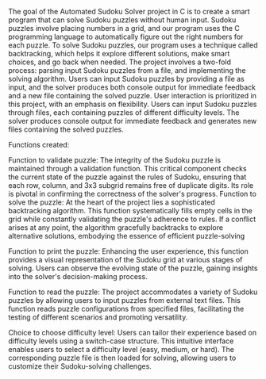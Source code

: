 The goal of the Automated Sudoku Solver project in C is to create a smart program that can
solve Sudoku puzzles without human input. Sudoku puzzles involve placing numbers in a grid,
and our program uses the C programming language to automatically figure out the right
numbers for each puzzle. To solve Sudoku puzzles, our program uses a technique called
backtracking, which helps it explore different solutions, make smart choices, and go back when
needed. The project involves a two-fold process: parsing input Sudoku puzzles from a file, and
implementing the solving algorithm. Users can input Sudoku puzzles by providing a file as
input, and the solver produces both console output for immediate feedback and a new file
containing the solved puzzle. User interaction is prioritized in this project, with an emphasis
on flexibility. Users can input Sudoku puzzles through files, each containing puzzles of different
difficulty levels. The solver produces console output for immediate feedback and generates new
files containing the solved puzzles.

Functions created:

Function to validate puzzle: The integrity of the Sudoku puzzle is maintained through a
validation function. This critical component checks the current state of the puzzle against
the rules of Sudoku, ensuring that each row, column, and 3x3 subgrid remains free of
duplicate digits. Its role is pivotal in confirming the correctness of the solver's progress.
Function to solve the puzzle: At the heart of the project lies a sophisticated backtracking
algorithm. This function systematically fills empty cells in the grid while constantly
validating the puzzle's adherence to rules. If a conflict arises at any point, the algorithm
gracefully backtracks to explore alternative solutions, embodying the essence of efficient
puzzle-solving

Function to print the puzzle: Enhancing the user experience, this function provides a
visual representation of the Sudoku grid at various stages of solving. Users can observe
the evolving state of the puzzle, gaining insights into the solver's decision-making
process.

Function to read the puzzle: The project accommodates a variety of Sudoku puzzles by
allowing users to input puzzles from external text files. This function reads puzzle
configurations from specified files, facilitating the testing of different scenarios and
promoting versatility.

Choice to choose difficulty level: Users can tailor their experience based on difficulty
levels using a switch-case structure. This intuitive interface enables users to select a
difficulty level (easy, medium, or hard). The corresponding puzzle file is then loaded for
solving, allowing users to customize their Sudoku-solving challenges.

